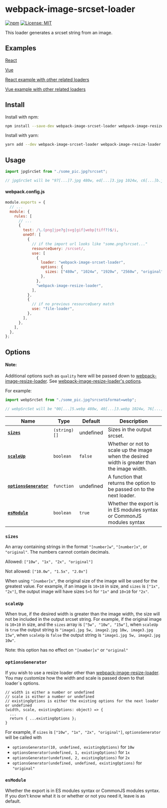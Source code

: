 # webpack-image-srcset-loader

[![npm](https://img.shields.io/npm/v/webpack-image-srcset-loader?style=flat)](https://www.npmjs.com/package/webpack-image-srcset-loader) [![License: MIT](https://img.shields.io/badge/License-MIT-green.svg?style=flat)](https://opensource.org/licenses/MIT)

This loader generates a srcset string from an image.

## Examples

[React](https://github.com/Calvin-LL/webpack-image-srcset-loader/tree/main/examples/react)

[Vue](https://github.com/Calvin-LL/webpack-image-srcset-loader/tree/main/examples/vue)

[React example with other related loaders](https://github.com/Calvin-LL/react-responsive-images-example)

[Vue example with other related loaders](https://github.com/Calvin-LL/vue-responsive-images-example)

## Install

Install with npm:

```bash
npm install --save-dev webpack-image-srcset-loader webpack-image-resize-loader
```

Install with yarn:

```bash
yarn add --dev webpack-image-srcset-loader webpack-image-resize-loader
```

## Usage

```javascript
import jpgSrcSet from "./some_pic.jpg?srcset";

// jpgSrcSet will be "97[...]7.jpg 480w, ed[...]3.jpg 1024w, c6[...]b.jpg 1920w, b6[...]3.jpg 2560w, 57[...]e.jpg"
```

#### webpack.config.js

```javascript
module.exports = {
  // ...
  module: {
    rules: [
      // ...
      {
        test: /\.(png|jpe?g|svg|gif|webp|tiff?)$/i,
        oneOf: [
          {
            // if the import url looks like "some.png?srcset..."
            resourceQuery: /srcset/,
            use: [
              {
                loader: "webpack-image-srcset-loader",
                options: {
                  sizes: ["480w", "1024w", "1920w", "2560w", "original"],
                },
              },
              "webpack-image-resize-loader",
            ],
          },
          {
            // if no previous resourceQuery match
            use: "file-loader",
          },
        ],
      },
    ],
  },
};
```

## Options

#### Note:

Additional options such as `quality` here will be passed down to [webpack-image-resize-loader](https://github.com/Calvin-LL/webpack-image-resize-loader). See [webpack-image-resize-loader's options](https://github.com/Calvin-LL/webpack-image-resize-loader#options).

For example:

```javascript
import webpSrcSet from "./some_pic.jpg?srcset&format=webp";

// webpSrcSet will be "00[...]5.webp 480w, 40[...]3.webp 1024w, 76[...]b.webp 1920w, a4[...]c.webp 2560w, b1[...]c.webp"
```

| Name                                        | Type         | Default   | Description                                                                                  |
| ------------------------------------------- | ------------ | --------- | -------------------------------------------------------------------------------------------- |
| **[`sizes`](#sizes)**                       | `(string)[]` | undefined | Sizes in the output srcset.                                                                  |
| **[`scaleUp`](#scaleup)**                   | `boolean`    | `false`   | Whether or not to scale up the image when the desired width is greater than the image width. |
| **[`optionsGenerator`](#optionsgenerator)** | `function`   | undefined | A function that returns the option to be passed on to the next loader.                       |
| **[`esModule`](#esmodule)**                 | `boolean`    | `true`    | Whether the export is in ES modules syntax or CommonJS modules syntax                        |

### `sizes`

An array containing strings in the format `"[number]w"`, `"[number]x"`, or `"original"`. The numbers cannot contain decimals.

Allowed: `["10w", "1x", "2x", "original"]`

Not allowed: `["10.0w", "1.5x", "2.0x"]`

When using `"[number]x"`, the original size of the image will be used for the greatest value. For example, if an image is `10×10` in size, and `sizes` is `["1x", "2x"]`, the output image will have sizes `5×5` for `"1x"` and `10×10` for `"2x"`.

### `scaleUp`

When true, if the desired width is greater than the image width, the size will not be included in the output srcset string. For example, if the original image is `10×10` in size, and the `sizes` array is `["5w", "10w", "15w"]`, when `scaleUp` is `true` the output string is `"image1.jpg 5w, image2.jpg 10w, image3.jpg 15w"`, when `scaleUp` is `false` the output string is `"image1.jpg 5w, image2.jpg 10w"`.

Note: this option has no effect on `"[number]x"` or `"original"`

### `optionsGenerator`

If you wish to use a resize loader other than [webpack-image-resize-loader](https://github.com/Calvin-LL/webpack-image-resize-loader). You may customize how the width and scale is passed down to that loader`s options.

```
// width is either a number or undefined
// scale is either a number or undefined
// existingOptions is either the existing options for the next loader or undefined
(width, scale, existingOptions: object) => {
  ...
  return { ...existingOptions };
}
```

For example, if `sizes` is `["10w", "1x", "2x", "original"]`, `optionsGenerator` will be called with

- `optionsGenerator(10, undefined, existingOptions)` for `10w`
- `optionsGenerator(undefined, 1, existingOptions)` for `1x`
- `optionsGenerator(undefined, 2, existingOptions)` for `2x`
- `optionsGenerator(undefined, undefined, existingOptions)` for `"original"`

### `esModule`

Whether the export is in ES modules syntax or CommonJS modules syntax. If you don't know what it is or whether or not you need it, leave is as default.
